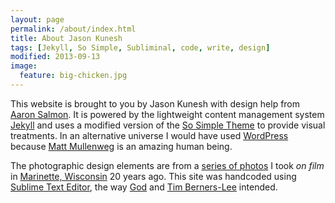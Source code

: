 ```yaml
---
layout: page
permalink: /about/index.html
title: About Jason Kunesh
tags: [Jekyll, So Simple, Subliminal, code, write, design]
modified: 2013-09-13
image:
  feature: big-chicken.jpg
---
```


<p>This website is brought to you by Jason Kunesh with design help from <a href="http://aaronsalmon.com/">Aaron Salmon</a>. It is powered by the lightweight content management system <a href="http://jekyllrb.com">Jekyll</a> and uses a modified version of the <a href="http://mademistakes.com/">So Simple Theme</a> to provide visual treatments. In an alternative universe I would have used <a href="http://wordpress.com/">WordPress</a> because <a href="http://ma.tt/">Matt Mullenweg</a> is an amazing human being.</p>

<p>The photographic design elements are from a <a href="http://www.flickr.com/photos/jdkunesh/sets/72157624809611481/">series of photos</a> I took <em>on film</em> in <a href="http://www.marinette.wi.us/">Marinette, Wisconsin</a> 20 years ago. This site was handcoded using <a href="http://www.sublimetext.com/">Sublime Text Editor</a>, the way <a href="https://twitter.com/TheTweetOfGod">God</a> and <a href="https://twitter.com/timberners_lee">Tim Berners-Lee</a> intended.</p>
